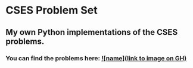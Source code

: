 # CSES Problem Set

## My own Python implementations of the CSES problems.

### You can find the problems here: [![name](link to image on GH)](https://cses.fi/problemset/)
